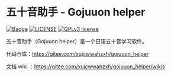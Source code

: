 # 五十音助手 - Gojuuon helper

[![Badge](https://img.shields.io/badge/Link-996.icu-%23FF4D5B.svg?style=flat-square)](https://996.icu/#/zh_CN)
[![LICENSE](https://img.shields.io/badge/License-Anti%20996-blue.svg?style=flat-square)](https://github.com/996icu/996.ICU/blob/master/LICENSE)
[![GPLv3 license](https://img.shields.io/badge/License-GPLv3-blue.svg)](http://perso.crans.org/besson/LICENSE.html)

五十音助手（Gojuuon helper）是一个日语五十音学习软件。

代码仓库：https://gitee.com/xujcwwahzxh/gojuuon_helper

文档 wiki ：https://gitee.com/xujcwwahzxh/gojuuon_helper/wikis


